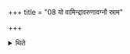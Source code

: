 +++
title = "08 यो वामिन्द्रावरुणावग्नौ स्राम"

+++

<details><summary>थिते</summary>

यो वामिन्द्रावरुणावग्नौ स्राम इत्युपहोमाः ८
</details>
